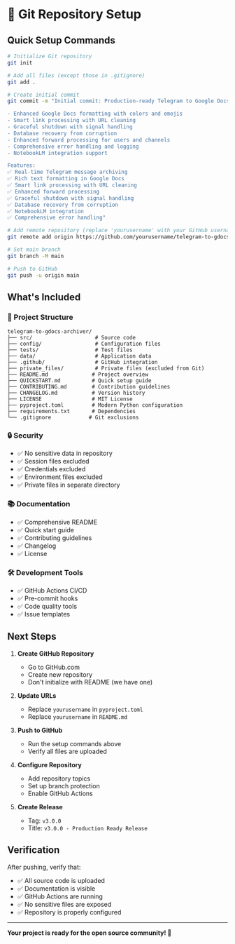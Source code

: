 # 🚀 Git Repository Setup

## Quick Setup Commands

```bash
# Initialize Git repository
git init

# Add all files (except those in .gitignore)
git add .

# Create initial commit
git commit -m "Initial commit: Production-ready Telegram to Google Docs Archiver v3.0.0

- Enhanced Google Docs formatting with colors and emojis
- Smart link processing with URL cleaning
- Graceful shutdown with signal handling
- Database recovery from corruption
- Enhanced forward processing for users and channels
- Comprehensive error handling and logging
- NotebookLM integration support

Features:
✅ Real-time Telegram message archiving
✅ Rich text formatting in Google Docs
✅ Smart link processing with URL cleaning
✅ Enhanced forward processing
✅ Graceful shutdown with signal handling
✅ Database recovery from corruption
✅ NotebookLM integration
✅ Comprehensive error handling"

# Add remote repository (replace 'yourusername' with your GitHub username)
git remote add origin https://github.com/yourusername/telegram-to-gdocs-archiver.git

# Set main branch
git branch -M main

# Push to GitHub
git push -u origin main
```

## What's Included

### 📁 Project Structure
```
telegram-to-gdocs-archiver/
├── src/                    # Source code
├── config/                 # Configuration files
├── tests/                  # Test files
├── data/                   # Application data
├── .github/                # GitHub integration
├── private_files/          # Private files (excluded from Git)
├── README.md              # Project overview
├── QUICKSTART.md          # Quick setup guide
├── CONTRIBUTING.md        # Contribution guidelines
├── CHANGELOG.md           # Version history
├── LICENSE                # MIT License
├── pyproject.toml         # Modern Python configuration
├── requirements.txt       # Dependencies
└── .gitignore            # Git exclusions
```

### 🔒 Security
- ✅ No sensitive data in repository
- ✅ Session files excluded
- ✅ Credentials excluded
- ✅ Environment files excluded
- ✅ Private files in separate directory

### 📚 Documentation
- ✅ Comprehensive README
- ✅ Quick start guide
- ✅ Contributing guidelines
- ✅ Changelog
- ✅ License

### 🛠️ Development Tools
- ✅ GitHub Actions CI/CD
- ✅ Pre-commit hooks
- ✅ Code quality tools
- ✅ Issue templates

## Next Steps

1. **Create GitHub Repository**
   - Go to GitHub.com
   - Create new repository
   - Don't initialize with README (we have one)

2. **Update URLs**
   - Replace `yourusername` in `pyproject.toml`
   - Replace `yourusername` in `README.md`

3. **Push to GitHub**
   - Run the setup commands above
   - Verify all files are uploaded

4. **Configure Repository**
   - Add repository topics
   - Set up branch protection
   - Enable GitHub Actions

5. **Create Release**
   - Tag: `v3.0.0`
   - Title: `v3.0.0 - Production Ready Release`

## Verification

After pushing, verify that:
- ✅ All source code is uploaded
- ✅ Documentation is visible
- ✅ GitHub Actions are running
- ✅ No sensitive files are exposed
- ✅ Repository is properly configured

---

**Your project is ready for the open source community! 🌟**
